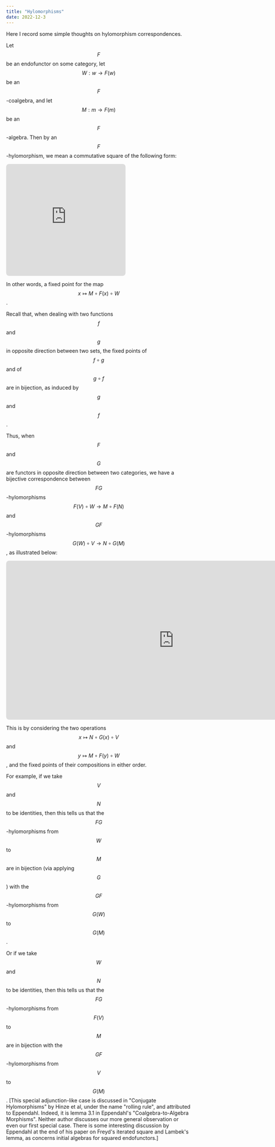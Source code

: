 ```yaml
---
title: "Hylomorphisms"
date: 2022-12-3
---
```

Here I record some simple thoughts on hylomorphism correspondences.

Let $$F$$ be an endofunctor on some category, let $$W : w \to F(w)$$ be an $$F$$-coalgebra, and let $$M : m \to F(m)$$ be an $$F$$-algebra. Then by an $$F$$-hylomorphism, we mean a commutative square of the following form:

<iframe class="quiver-embed" src="https://q.uiver.app/?q=WzAsNCxbMCwxLCJ3Il0sWzAsMCwiRih3KSJdLFsxLDAsIkYobSkiXSxbMSwxLCJtIl0sWzAsMSwiVyJdLFsxLDIsIkYoeCkiXSxbMiwzLCJNIl0sWzAsMywieCIsMl1d&embed" width="325" height="304" style="border-radius: 8px; border: none;"></iframe>
<!--
\[\begin{tikzcd}
    {F(w)} & {F(m)} \\
    w & m
    \arrow["W", from=2-1, to=1-1]
    \arrow["{F(x)}", from=1-1, to=1-2]
    \arrow["M", from=1-2, to=2-2]
    \arrow["x"', from=2-1, to=2-2]
\end{tikzcd}\]
-->

In other words, a fixed point for the map $$x \mapsto M \circ F(x) \circ W$$.

Recall that, when dealing with two functions $$f$$ and $$g$$ in opposite direction between two sets, the fixed points of $$f \circ g$$ and of $$g \circ f$$ are in bijection, as induced by $$g$$ and $$f$$.

Thus, when $$F$$ and $$G$$ are functors in opposite direction between two categories, we have a bijective correspondence between $$FG$$-hylomorphisms $$F(V) \circ W \to M \circ F(N)$$ and $$GF$$-hylomorphisms $$G(W) \circ V \to N \circ G(M)$$, as illustrated below:

<iframe class="quiver-embed" src="https://q.uiver.app/?q=WzAsMTIsWzMsMiwidiJdLFs0LDIsIm4iXSxbMywwLCJHKEYodikpIl0sWzQsMCwiRyhGKG4pKSJdLFszLDEsIkcodykiXSxbNCwxLCJHKG0pIl0sWzAsMSwiRih2KSJdLFswLDAsIkYoRyh3KSkiXSxbMSwwLCJGKEcobSkpIl0sWzEsMSwiRihuKSJdLFswLDIsInciXSxbMSwyLCJtIl0sWzAsMSwieSIsMl0sWzIsMywiRyhGKHkpKSJdLFs0LDIsIkcoVykiXSxbMyw1LCJHKE0pIl0sWzAsNCwiViJdLFs1LDEsIk4iXSxbNiw3LCJGKFYpIl0sWzgsOSwiRihOKSJdLFs3LDgsIkYoRyh4KSkiXSxbMTAsMTEsIngiLDJdLFsxMCw2LCJXIl0sWzksMTEsIk0iXV0=&embed" width="912" height="432" style="border-radius: 8px; border: none;"></iframe>
<!--
\[\begin{tikzcd}
    {F(G(w))} & {F(G(m))} && {G(F(v))} & {G(F(n))} \\
    {F(v)} & {F(n)} && {G(w)} & {G(m)} \\
    w & m && v & n
    \arrow["y"', from=3-4, to=3-5]
    \arrow["{G(F(y))}", from=1-4, to=1-5]
    \arrow["{G(W)}", from=2-4, to=1-4]
    \arrow["{G(M)}", from=1-5, to=2-5]
    \arrow["V", from=3-4, to=2-4]
    \arrow["N", from=2-5, to=3-5]
    \arrow["{F(V)}", from=2-1, to=1-1]
    \arrow["{F(N)}", from=1-2, to=2-2]
    \arrow["{F(G(x))}", from=1-1, to=1-2]
    \arrow["x"', from=3-1, to=3-2]
    \arrow["W", from=3-1, to=2-1]
    \arrow["M", from=2-2, to=3-2]
\end{tikzcd}\]
-->

This is by considering the two operations $$x \mapsto N \circ G(x) \circ V$$ and $$y \mapsto M \circ F(y) \circ W$$, and the fixed points of their compositions in either order.

For example, if we take $$V$$ and $$N$$ to be identities, then this tells us that the $$FG$$-hylomorphisms from $$W$$ to $$M$$ are in bijection (via applying $$G$$) with the $$GF$$-hylomorphisms from $$G(W)$$ to $$G(M)$$.

Or if we take $$W$$ and $$N$$ to be identities, then this tells us that the $$FG$$-hylomorphisms from $$F(V)$$ to $$M$$ are in bijection with the $$GF$$-hylomorphisms from $$V$$ to $$G(M)$$. \[This special adjunction-like case is discussed in "Conjugate Hylomorphisms" by Hinze et al, under the name "rolling rule", and attributed to Eppendahl. Indeed, it is lemma 3.1 in Eppendahl's "Coalgebra-to-Algebra Morphisms". Neither author discusses our more general observation or even our first special case. There is some interesting discussion by Eppendahl at the end of his paper on Freyd's iterated square and Lambek's lemma, as concerns initial algebras for squared endofunctors.\]